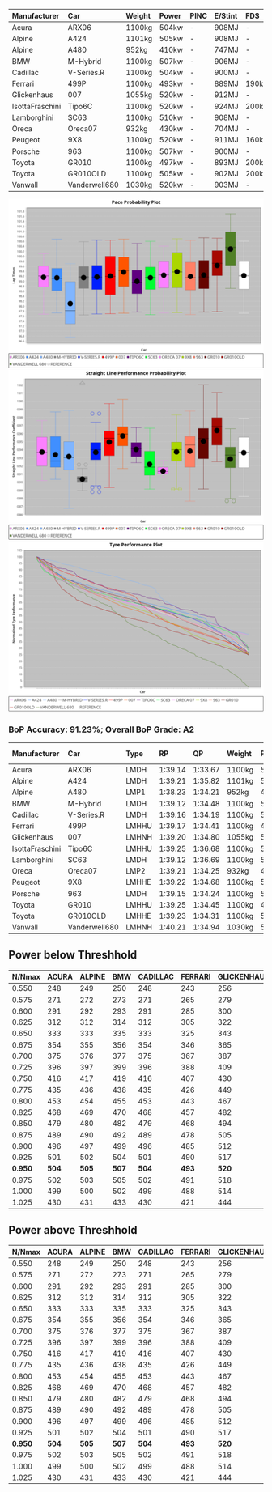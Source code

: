 |Manufacturer|Car|Weight|Power|PINC|E/Stint|FDS|
|:-|:-|:-|:-|:-|:-|:-|
|Acura|ARX06|1100kg|504kw|-|908MJ|-|
|Alpine|A424|1101kg|505kw|-|908MJ|-|
|Alpine|A480|952kg|410kw|-|747MJ|-|
|BMW|M-Hybrid|1100kg|507kw|-|906MJ|-|
|Cadillac|V-Series.R|1100kg|504kw|-|900MJ|-|
|Ferrari|499P|1100kg|493kw|-|889MJ|190kph|
|Glickenhaus|007|1055kg|520kw|-|912MJ|-|
|IsottaFraschini|Tipo6C|1100kg|520kw|-|924MJ|200kph|
|Lamborghini|SC63|1100kg|510kw|-|908MJ|-|
|Oreca|Oreca07|932kg|430kw|-|704MJ|-|
|Peugeot|9X8|1100kg|520kw|-|911MJ|160kph|
|Porsche|963|1100kg|507kw|-|900MJ|-|
|Toyota|GR010|1100kg|497kw|-|893MJ|200kph|
|Toyota|GR010OLD|1100kg|505kw|-|902MJ|200kph|
|Vanwall|Vanderwell680|1030kg|520kw|-|903MJ|-|

![PACECHART](./IMG/AUTO.png)
![STRAIGHTLINEPERFORMANCECHART](./IMG/AUTO_sp.png)
![TYREPERFORMANCECHART](./IMG/AUTO_tw.png)

### BoP Accuracy: 91.23%; Overall BoP Grade: A2
|Manufacturer|Car|Type|RP|QP|Weight|Power¹|Threshhold|PINC|Power²|E/Stint|AVG Vmax|FDS|RDLC|L/Stint|BOP-Grade|ModelAccuracy|ModelPoints|Match%|
|:-|:-|:-|:-|:-|:-|:-|:-|:-|:-|:-|:-|:-|:-|:-|:-|:-|:-|:-|
|Acura|ARX06|LMDH|1:39.14|1:33.67|1100kg|504kw|0.0kph|-|504kw|908MJ|309.84kph|-|0.97|30|+B2|100.00%|995|81.18%|
|Alpine|A424|LMDH|1:39.21|1:35.82|1101kg|505kw|0.0kph|-|505kw|908MJ|309.37kph|-|0.97|30|~A1|80.53%|517|98.29%|
|Alpine|A480|LMP1|1:38.23|1:34.21|952kg|410kw|0.0kph|-|410kw|747MJ|307.83kph|-|0.97|28|-D1|59.62%|840|66.83%|
|BMW|M-Hybrid|LMDH|1:39.12|1:34.48|1100kg|507kw|0.0kph|-|507kw|906MJ|305.63kph|-|0.98|30|~A1|98.60%|1690|98.20%|
|Cadillac|V-Series.R|LMDH|1:39.16|1:34.19|1100kg|504kw|0.0kph|-|504kw|900MJ|309.31kph|-|0.97|30|~A1|88.58%|2033|100.00%|
|Ferrari|499P|LMHHU|1:39.17|1:34.41|1100kg|493kw|0.0kph|-|493kw|889MJ|311.03kph|190kph|0.99|30|~A1|84.67%|2303|100.00%|
|Glickenhaus|007|LMHNH|1:39.20|1:34.80|1055kg|520kw|0.0kph|-|520kw|912MJ|316.01kph|-|0.94|30|~A1|96.64%|1639|100.00%|
|IsottaFraschini|Tipo6C|LMHHU|1:39.25|1:36.68|1100kg|520kw|0.0kph|-|520kw|924MJ|311.61kph|200kph|1.01|30|+B1|66.67%|96|89.62%|
|Lamborghini|SC63|LMDH|1:39.12|1:36.69|1100kg|510kw|0.0kph|-|510kw|908MJ|307.77kph|-|0.99|30|+A2|96.77%|419|90.01%|
|Oreca|Oreca07|LMP2|1:39.21|1:34.25|932kg|430kw|0.0kph|-|430kw|704MJ|308.69kph|-|0.96|28|+B2|100.00%|2206|83.65%|
|Peugeot|9X8|LMHHE|1:39.22|1:34.68|1100kg|520kw|0.0kph|-|520kw|911MJ|310.28kph|160kph|0.97|30|~A1|87.16%|2572|100.00%|
|Porsche|963|LMDH|1:39.15|1:34.24|1100kg|507kw|0.0kph|-|507kw|900MJ|310.25kph|-|0.97|30|~A1|93.05%|5740|100.00%|
|Toyota|GR010|LMHHU|1:39.25|1:34.45|1100kg|497kw|0.0kph|-|497kw|893MJ|311.51kph|200kph|0.99|30|~A1|90.17%|3255|100.00%|
|Toyota|GR010OLD|LMHHE|1:39.23|1:34.31|1100kg|505kw|0.0kph|-|505kw|902MJ|314.27kph|200kph|0.99|30|~A1|85.24%|1322|100.00%|
|Vanwall|Vanderwell680|LMHNH|1:40.21|1:34.94|1030kg|520kw|0.0kph|-|520kw|903MJ|311.40kph|-|1.01|30|+D2|91.33%|611|60.69%|

## Power below Threshhold
|N/Nmax|ACURA|ALPINE|BMW|CADILLAC|FERRARI|GLICKENHAUS|ISOTTAFRASCHINI|LAMBORGHINI|ORECA|PEUGEOT|PORSCHE|TOYOTA|TOYOTA|VANWALL|​|RPM|A480|
|:-|:-|:-|:-|:-|:-|:-|:-|:-|:-|:-|:-|:-|:-|:-|:-|:-|:-|
|0.550|248|249|250|248|243|256|256|251|212|256|250|245|249|256|​|--|-|
|0.575|271|272|273|271|265|279|279|274|230|279|273|267|272|279|​|--|-|
|0.600|291|292|293|291|285|300|300|295|248|300|293|287|292|300|​|--|-|
|0.625|312|312|314|312|305|322|322|316|266|322|314|307|312|322|​|--|-|
|0.650|333|333|335|333|325|343|343|337|284|343|335|328|333|343|​|--|-|
|0.675|354|355|356|354|346|365|365|358|302|365|356|349|355|365|​|--|-|
|0.700|375|376|377|375|367|387|387|380|320|387|377|370|376|387|​|--|-|
|0.725|396|397|399|396|388|409|409|401|338|409|399|391|397|409|​|--|-|
|0.750|416|417|419|416|407|430|430|422|355|430|419|411|417|430|​|--|-|
|0.775|435|436|438|435|426|449|449|441|371|449|438|429|436|449|​|5000|241|
|0.800|453|454|455|453|443|467|467|458|386|467|455|446|454|467|​|5500|284|
|0.825|468|469|470|468|457|482|482|473|399|482|470|461|469|482|​|6000|318|
|0.850|479|480|482|479|468|494|494|485|409|494|482|472|480|494|​|6500|359|
|0.875|489|490|492|489|478|505|505|495|417|505|492|482|490|505|​|7000|401|
|0.900|496|497|499|496|485|512|512|502|423|512|499|489|497|512|​|7500|411|
|0.925|501|502|504|501|490|517|517|507|427|517|504|494|502|517|​|8000|407|
|**0.950**|**504**|**505**|**507**|**504**|**493**|**520**|**520**|**510**|**430**|**520**|**507**|**497**|**505**|**520**|**​**|**8500**|**410**|
|0.975|502|503|505|502|491|518|518|508|429|518|505|495|503|518|​|9000|205|
|1.000|499|500|502|499|488|514|514|505|425|514|502|492|500|514|​|--|-|
|1.025|430|431|433|430|421|444|444|436|367|444|433|424|431|444|​|--|-|

## Power above Threshhold
|N/Nmax|ACURA|ALPINE|BMW|CADILLAC|FERRARI|GLICKENHAUS|ISOTTAFRASCHINI|LAMBORGHINI|ORECA|PEUGEOT|PORSCHE|TOYOTA|TOYOTA|VANWALL|​|RPM|A480|
|:-|:-|:-|:-|:-|:-|:-|:-|:-|:-|:-|:-|:-|:-|:-|:-|:-|:-|
|0.550|248|249|250|248|243|256|256|251|212|256|250|245|249|256|​|--|-|
|0.575|271|272|273|271|265|279|279|274|230|279|273|267|272|279|​|--|-|
|0.600|291|292|293|291|285|300|300|295|248|300|293|287|292|300|​|--|-|
|0.625|312|312|314|312|305|322|322|316|266|322|314|307|312|322|​|--|-|
|0.650|333|333|335|333|325|343|343|337|284|343|335|328|333|343|​|--|-|
|0.675|354|355|356|354|346|365|365|358|302|365|356|349|355|365|​|--|-|
|0.700|375|376|377|375|367|387|387|380|320|387|377|370|376|387|​|--|-|
|0.725|396|397|399|396|388|409|409|401|338|409|399|391|397|409|​|--|-|
|0.750|416|417|419|416|407|430|430|422|355|430|419|411|417|430|​|--|-|
|0.775|435|436|438|435|426|449|449|441|371|449|438|429|436|449|​|5000|241|
|0.800|453|454|455|453|443|467|467|458|386|467|455|446|454|467|​|5500|284|
|0.825|468|469|470|468|457|482|482|473|399|482|470|461|469|482|​|6000|318|
|0.850|479|480|482|479|468|494|494|485|409|494|482|472|480|494|​|6500|359|
|0.875|489|490|492|489|478|505|505|495|417|505|492|482|490|505|​|7000|401|
|0.900|496|497|499|496|485|512|512|502|423|512|499|489|497|512|​|7500|411|
|0.925|501|502|504|501|490|517|517|507|427|517|504|494|502|517|​|8000|407|
|**0.950**|**504**|**505**|**507**|**504**|**493**|**520**|**520**|**510**|**430**|**520**|**507**|**497**|**505**|**520**|**​**|**8500**|**410**|
|0.975|502|503|505|502|491|518|518|508|429|518|505|495|503|518|​|9000|205|
|1.000|499|500|502|499|488|514|514|505|425|514|502|492|500|514|​|--|-|
|1.025|430|431|433|430|421|444|444|436|367|444|433|424|431|444|​|--|-|
